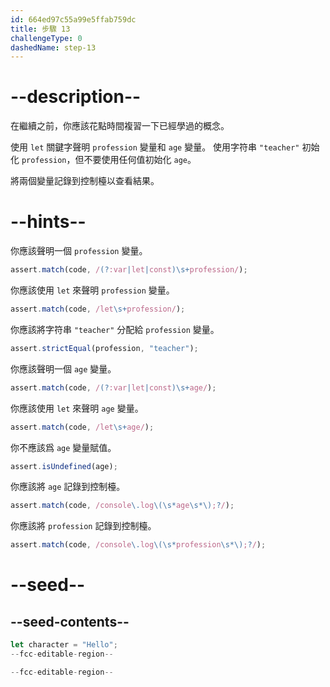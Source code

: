 ```yaml
---
id: 664ed97c55a99e5ffab759dc
title: 步驟 13
challengeType: 0
dashedName: step-13
---
```


# --description--

在繼續之前，你應該花點時間複習一下已經學過的概念。

使用 `let` 關鍵字聲明 `profession` 變量和 `age` 變量。 使用字符串 `"teacher"` 初始化 `profession`，但不要使用任何值初始化 `age`。

將兩個變量記錄到控制檯以查看結果。

# --hints--

你應該聲明一個 `profession` 變量。

```js
assert.match(code, /(?:var|let|const)\s+profession/);
```

你應該使用 `let` 來聲明 `profession` 變量。

```js
assert.match(code, /let\s+profession/);
```

你應該將字符串 `"teacher"` 分配給 `profession` 變量。

```js
assert.strictEqual(profession, "teacher");
```

你應該聲明一個 `age` 變量。

```js
assert.match(code, /(?:var|let|const)\s+age/);
```

你應該使用 `let` 來聲明 `age` 變量。

```js
assert.match(code, /let\s+age/);
```

你不應該爲 `age` 變量賦值。

```js
assert.isUndefined(age);
```

你應該將 `age` 記錄到控制檯。

```js
assert.match(code, /console\.log\(\s*age\s*\);?/);
```

你應該將 `profession` 記錄到控制檯。

```js
assert.match(code, /console\.log\(\s*profession\s*\);?/);
```

# --seed--

## --seed-contents--

```js
let character = "Hello";
--fcc-editable-region--

--fcc-editable-region--
```
